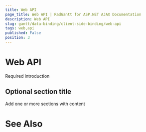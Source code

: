 ```yaml
---
title: Web API
page_title: Web API | RadGantt for ASP.NET AJAX Documentation
description: Web API
slug: gantt/data-binding/client-side-binding/web-api
tags: web,api
published: False
position: 3
---
```


# Web API



Required introduction

## Optional section title

Add one or more sections with content

# See Also
